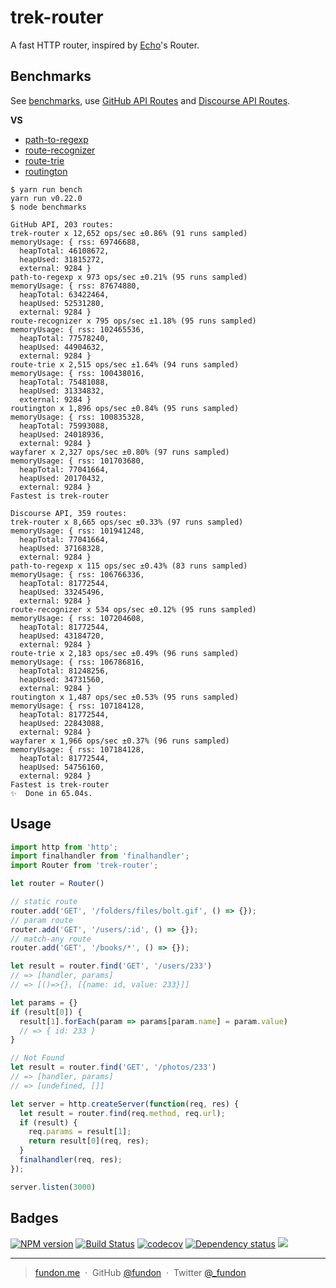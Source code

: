 # trek-router

A fast HTTP router, inspired by [Echo](https://github.com/labstack/echo)'s Router.


## Benchmarks

See [benchmarks](benchmarks), use [GitHub API Routes][] and [Discourse API Routes][].

**VS**

* [path-to-regexp][]
* [route-recognizer][]
* [route-trie][]
* [routington][]

```console
$ yarn run bench
yarn run v0.22.0
$ node benchmarks

GitHub API, 203 routes:
trek-router x 12,652 ops/sec ±0.86% (91 runs sampled)
memoryUsage: { rss: 69746688,
  heapTotal: 46108672,
  heapUsed: 31815272,
  external: 9284 }
path-to-regexp x 973 ops/sec ±0.21% (95 runs sampled)
memoryUsage: { rss: 87674880,
  heapTotal: 63422464,
  heapUsed: 52531280,
  external: 9284 }
route-recognizer x 795 ops/sec ±1.18% (95 runs sampled)
memoryUsage: { rss: 102465536,
  heapTotal: 77578240,
  heapUsed: 44904632,
  external: 9284 }
route-trie x 2,515 ops/sec ±1.64% (94 runs sampled)
memoryUsage: { rss: 100438016,
  heapTotal: 75481088,
  heapUsed: 31334832,
  external: 9284 }
routington x 1,896 ops/sec ±0.84% (95 runs sampled)
memoryUsage: { rss: 100835328,
  heapTotal: 75993088,
  heapUsed: 24018936,
  external: 9284 }
wayfarer x 2,327 ops/sec ±0.80% (97 runs sampled)
memoryUsage: { rss: 101703680,
  heapTotal: 77041664,
  heapUsed: 20170432,
  external: 9284 }
Fastest is trek-router

Discourse API, 359 routes:
trek-router x 8,665 ops/sec ±0.33% (97 runs sampled)
memoryUsage: { rss: 101941248,
  heapTotal: 77041664,
  heapUsed: 37168328,
  external: 9284 }
path-to-regexp x 115 ops/sec ±0.43% (83 runs sampled)
memoryUsage: { rss: 106766336,
  heapTotal: 81772544,
  heapUsed: 33245496,
  external: 9284 }
route-recognizer x 534 ops/sec ±0.12% (95 runs sampled)
memoryUsage: { rss: 107204608,
  heapTotal: 81772544,
  heapUsed: 43184720,
  external: 9284 }
route-trie x 2,183 ops/sec ±0.49% (96 runs sampled)
memoryUsage: { rss: 106786816,
  heapTotal: 81248256,
  heapUsed: 34731560,
  external: 9284 }
routington x 1,487 ops/sec ±0.53% (95 runs sampled)
memoryUsage: { rss: 107184128,
  heapTotal: 81772544,
  heapUsed: 22843088,
  external: 9284 }
wayfarer x 1,966 ops/sec ±0.37% (96 runs sampled)
memoryUsage: { rss: 107184128,
  heapTotal: 81772544,
  heapUsed: 54756160,
  external: 9284 }
Fastest is trek-router
✨  Done in 65.04s.
```


## Usage

```js
import http from 'http';
import finalhandler from 'finalhandler';
import Router from 'trek-router';

let router = Router()

// static route
router.add('GET', '/folders/files/bolt.gif', () => {});
// param route
router.add('GET', '/users/:id', () => {});
// match-any route
router.add('GET', '/books/*', () => {});

let result = router.find('GET', '/users/233')
// => [handler, params]
// => [()=>{}, [{name: id, value: 233}]]

let params = {}
if (result[0]) {
  result[1].forEach(param => params[param.name] = param.value)
  // => { id: 233 }
}

// Not Found
let result = router.find('GET', '/photos/233')
// => [handler, params]
// => [undefined, []]

let server = http.createServer(function(req, res) {
  let result = router.find(req.method, req.url);
  if (result) {
    req.params = result[1];
    return result[0](req, res);
  }
  finalhandler(req, res);
});

server.listen(3000)
```


## Badges

[![NPM version][npm-img]][npm-url]
[![Build Status](https://travis-ci.org/trekjs/router.svg?branch=master)](https://travis-ci.org/trekjs/router)
[![codecov](https://codecov.io/gh/trekjs/router/branch/master/graph/badge.svg)](https://codecov.io/gh/trekjs/router)
[![Dependency status][david-img]][david-url]
![](https://img.shields.io/badge/license-MIT-blue.svg)


---

> [fundon.me](https://fundon.me) &nbsp;&middot;&nbsp;
> GitHub [@fundon](https://github.com/fundon) &nbsp;&middot;&nbsp;
> Twitter [@_fundon](https://twitter.com/_fundon)

[path-to-regexp]: https://github.com/pillarjs/path-to-regexp
[route-recognizer]: https://github.com/tildeio/route-recognizer
[route-trie]: https://github.com/zensh/route-trie
[routington]: https://github.com/pillarjs/routington

[GitHub API Routes]: test/fixtures/github-api.js
[Discourse API Routes]: test/fixtures/discourse-api.js

[npm-img]: https://img.shields.io/npm/v/trek-router.svg
[npm-url]: https://npmjs.org/package/trek-router
[david-img]: https://img.shields.io/david/trekjs/router.svg
[david-url]: https://david-dm.org/trekjs/router

